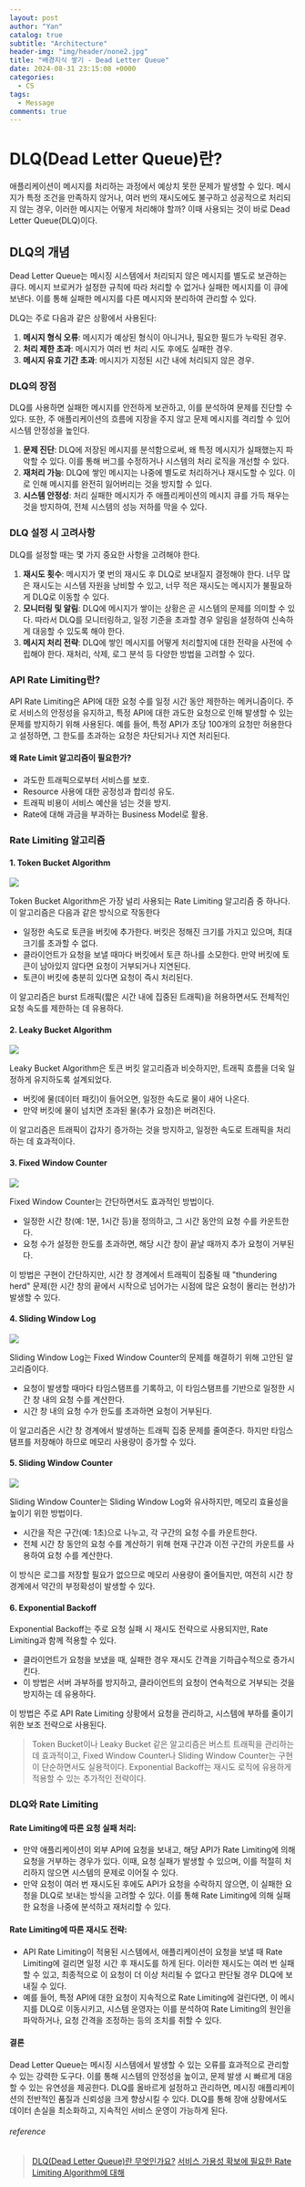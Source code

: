 ```yaml
---
layout: post
author: "Yan"
catalog: true
subtitle: "Architecture"
header-img: "img/header/none2.jpg"
title: "배경지식 쌓기 - Dead Letter Queue"
date: 2024-08-31 23:15:08 +0000
categories:
  - CS
tags:
  - Message
comments: true
---
```


# DLQ(Dead Letter Queue)란?

애플리케이션이 메시지를 처리하는 과정에서 예상치 못한 문제가 발생할 수 있다. 메시지가 특정 조건을 만족하지 않거나, 여러 번의 재시도에도 불구하고 성공적으로 처리되지 않는 경우, 이러한 메시지는 어떻게 처리해야 할까? 이때 사용되는 것이 바로 Dead Letter Queue(DLQ)이다.

## DLQ의 개념

Dead Letter Queue는 메시징 시스템에서 처리되지 않은 메시지를 별도로 보관하는 큐다. 메시지 브로커가 설정한 규칙에 따라 처리할 수 없거나 실패한 메시지를 이 큐에 보낸다. 이를 통해 실패한 메시지를 다른 메시지와 분리하여 관리할 수 있다.

DLQ는 주로 다음과 같은 상황에서 사용된다:

1. **메시지 형식 오류**: 메시지가 예상된 형식이 아니거나, 필요한 필드가 누락된 경우.
2. **처리 제한 초과**: 메시지가 여러 번 처리 시도 후에도 실패한 경우.
3. **메시지 유효 기간 초과**: 메시지가 지정된 시간 내에 처리되지 않은 경우.

### DLQ의 장점

DLQ를 사용하면 실패한 메시지를 안전하게 보관하고, 이를 분석하여 문제를 진단할 수 있다. 또한, 주 애플리케이션의 흐름에 지장을 주지 않고 문제 메시지를 격리할 수 있어 시스템 안정성을 높인다.

1. **문제 진단**: DLQ에 저장된 메시지를 분석함으로써, 왜 특정 메시지가 실패했는지 파악할 수 있다. 이를 통해 버그를 수정하거나 시스템의 처리 로직을 개선할 수 있다.
2. **재처리 가능**: DLQ에 쌓인 메시지는 나중에 별도로 처리하거나 재시도할 수 있다. 이로 인해 메시지를 완전히 잃어버리는 것을 방지할 수 있다.
3. **시스템 안정성**: 처리 실패한 메시지가 주 애플리케이션의 메시지 큐를 가득 채우는 것을 방지하여, 전체 시스템의 성능 저하를 막을 수 있다.

### DLQ 설정 시 고려사항

DLQ를 설정할 때는 몇 가지 중요한 사항을 고려해야 한다.

1. **재시도 횟수**: 메시지가 몇 번의 재시도 후 DLQ로 보내질지 결정해야 한다. 너무 많은 재시도는 시스템 자원을 낭비할 수 있고, 너무 적은 재시도는 메시지가 불필요하게 DLQ로 이동할 수 있다.
2. **모니터링 및 알림**: DLQ에 메시지가 쌓이는 상황은 곧 시스템의 문제를 의미할 수 있다. 따라서 DLQ를 모니터링하고, 일정 기준을 초과할 경우 알림을 설정하여 신속하게 대응할 수 있도록 해야 한다.
3. **메시지 처리 전략**: DLQ에 쌓인 메시지를 어떻게 처리할지에 대한 전략을 사전에 수립해야 한다. 재처리, 삭제, 로그 분석 등 다양한 방법을 고려할 수 있다.

### API Rate Limiting란?
API Rate Limiting은 API에 대한 요청 수를 일정 시간 동안 제한하는 메커니즘이다. 주로 서비스의 안정성을 유지하고, 특정 API에 대한 과도한 요청으로 인해 발생할 수 있는 문제를 방지하기 위해 사용된다. 예를 들어, 특정 API가 초당 100개의 요청만 허용한다고 설정하면, 그 한도를 초과하는 요청은 차단되거나 지연 처리된다.

#### 왜 Rate Limit 알고리즘이 필요한가?
- 과도한 트래픽으로부터 서비스를 보호.
- Resource 사용에 대한 공정성과 합리성 유도.
- 트래픽 비용이 서비스 예산을 넘는 것을 방지.
- Rate에 대해 과금을 부과하는 Business Model로 활용.

### Rate Limiting 알고리즘

#### 1. Token Bucket Algorithm

![](https://www.mimul.com/static/34b0a436c691568360a9e46dc7baca1d/ff42b/rate_tokenbucket.png)

Token Bucket Algorithm은 가장 널리 사용되는 Rate Limiting 알고리즘 중 하나다. 이 알고리즘은 다음과 같은 방식으로 작동한다

- 일정한 속도로 토큰을 버킷에 추가한다. 버킷은 정해진 크기를 가지고 있으며, 최대 크기를 초과할 수 없다.
- 클라이언트가 요청을 보낼 때마다 버킷에서 토큰 하나를 소모한다. 만약 버킷에 토큰이 남아있지 않다면 요청이 거부되거나 지연된다.
- 토큰이 버킷에 충분히 있다면 요청이 즉시 처리된다.

이 알고리즘은 burst 트래픽(짧은 시간 내에 집중된 트래픽)을 허용하면서도 전체적인 요청 속도를 제한하는 데 유용하다.

#### 2. Leaky Bucket Algorithm

![](https://www.mimul.com/static/53e202f8b985d2acb8fd7081248688ce/b5245/rate_leakybucket.png)

Leaky Bucket Algorithm은 토큰 버킷 알고리즘과 비슷하지만, 트래픽 흐름을 더욱 일정하게 유지하도록 설계되었다.

- 버킷에 물(데이터 패킷)이 들어오면, 일정한 속도로 물이 새어 나온다.
- 만약 버킷에 물이 넘치면 초과된 물(추가 요청)은 버려진다.

이 알고리즘은 트래픽이 갑자기 증가하는 것을 방지하고, 일정한 속도로 트래픽을 처리하는 데 효과적이다.

#### 3. Fixed Window Counter

![](https://www.mimul.com/static/fc309200b26de4d6322f48fd3719518a/0a47e/rate_fixed_window_counter.png)

Fixed Window Counter는 간단하면서도 효과적인 방법이다.

- 일정한 시간 창(예: 1분, 1시간 등)을 정의하고, 그 시간 동안의 요청 수를 카운트한다.
- 요청 수가 설정한 한도를 초과하면, 해당 시간 창이 끝날 때까지 추가 요청이 거부된다.

이 방법은 구현이 간단하지만, 시간 창 경계에서 트래픽이 집중될 때 "thundering herd" 문제(한 시간 창의 끝에서 시작으로 넘어가는 시점에 많은 요청이 몰리는 현상)가 발생할 수 있다.

#### 4. Sliding Window Log

![](https://www.mimul.com/static/75653188f6e1eb96a9e9bf861f538f6e/90712/rate_sliding-window-log.png)

Sliding Window Log는 Fixed Window Counter의 문제를 해결하기 위해 고안된 알고리즘이다.

- 요청이 발생할 때마다 타임스탬프를 기록하고, 이 타임스탬프를 기반으로 일정한 시간 창 내의 요청 수를 계산한다.
- 시간 창 내의 요청 수가 한도를 초과하면 요청이 거부된다.

이 알고리즘은 시간 창 경계에서 발생하는 트래픽 집중 문제를 줄여준다. 하지만 타임스탬프를 저장해야 하므로 메모리 사용량이 증가할 수 있다.

#### 5. Sliding Window Counter

![](https://www.mimul.com/static/1823b61524cd87ef9438cdca3d395a92/6b1e2/rate_sliding-window.png)

Sliding Window Counter는 Sliding Window Log와 유사하지만, 메모리 효율성을 높이기 위한 방법이다.

- 시간을 작은 구간(예: 1초)으로 나누고, 각 구간의 요청 수를 카운트한다.
- 전체 시간 창 동안의 요청 수를 계산하기 위해 현재 구간과 이전 구간의 카운트를 사용하여 요청 수를 계산한다.

이 방식은 로그를 저장할 필요가 없으므로 메모리 사용량이 줄어들지만, 여전히 시간 창 경계에서 약간의 부정확성이 발생할 수 있다.

#### 6. Exponential Backoff
Exponential Backoff는 주로 요청 실패 시 재시도 전략으로 사용되지만, Rate Limiting과 함께 적용할 수 있다.

- 클라이언트가 요청을 보냈을 때, 실패한 경우 재시도 간격을 기하급수적으로 증가시킨다.
- 이 방법은 서버 과부하를 방지하고, 클라이언트의 요청이 연속적으로 거부되는 것을 방지하는 데 유용하다.

이 방법은 주로 API Rate Limiting 상황에서 요청을 관리하고, 시스템에 부하를 줄이기 위한 보조 전략으로 사용된다.

> Token Bucket이나 Leaky Bucket 같은 알고리즘은 버스트 트래픽을 관리하는 데 효과적이고, Fixed Window Counter나 Sliding Window Counter는 구현이 단순하면서도 실용적이다. Exponential Backoff는 재시도 로직에 유용하게 적용할 수 있는 추가적인 전략이다.

### DLQ와 Rate Limiting

#### Rate Limiting에 따른 요청 실패 처리:

- 만약 애플리케이션이 외부 API에 요청을 보내고, 해당 API가 Rate Limiting에 의해 요청을 거부하는 경우가 있다. 이때, 요청 실패가 발생할 수 있으며, 이를 적절히 처리하지 않으면 시스템의 문제로 이어질 수 있다.
- 만약 요청이 여러 번 재시도된 후에도 API가 요청을 수락하지 않으면, 이 실패한 요청을 DLQ로 보내는 방식을 고려할 수 있다. 이를 통해 Rate Limiting에 의해 실패한 요청을 나중에 분석하고 재처리할 수 있다.

#### Rate Limiting에 따른 재시도 전략:

- API Rate Limiting이 적용된 시스템에서, 애플리케이션이 요청을 보낼 때 Rate Limiting에 걸리면 일정 시간 후 재시도를 하게 된다. 이러한 재시도는 여러 번 실패할 수 있고, 최종적으로 이 요청이 더 이상 처리될 수 없다고 판단될 경우 DLQ에 보내질 수 있다.
- 예를 들어, 특정 API에 대한 요청이 지속적으로 Rate Limiting에 걸린다면, 이 메시지를 DLQ로 이동시키고, 시스템 운영자는 이를 분석하여 Rate Limiting의 원인을 파악하거나, 요청 간격을 조정하는 등의 조치를 취할 수 있다.

#### 결론

Dead Letter Queue는 메시징 시스템에서 발생할 수 있는 오류를 효과적으로 관리할 수 있는 강력한 도구다. 이를 통해 시스템의 안정성을 높이고, 문제 발생 시 빠르게 대응할 수 있는 유연성을 제공한다. DLQ를 올바르게 설정하고 관리하면, 메시징 애플리케이션의 전반적인 품질과 신뢰성을 크게 향상시킬 수 있다. DLQ를 통해 장애 상황에서도 데이터 손실을 최소화하고, 지속적인 서비스 운영이 가능하게 된다.




###### reference

> [DLQ(Dead Letter Queue)란 무엇인가요?](https://aws.amazon.com/ko/what-is/dead-letter-queue/)
> [서비스 가용성 확보에 필요한 Rate Limiting Algorithm에 대해](https://www.mimul.com/blog/about-rate-limit-algorithm/)